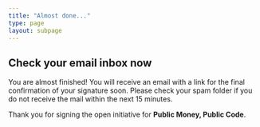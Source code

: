 ```yaml
---
title: "Almost done..."
type: page
layout: subpage
---
```


## Check your email inbox now

You are almost finished! You will receive an email with a link for the final confirmation of your signature soon. Please check your spam folder if you do not receive the mail within the next 15 minutes. 

Thank you for signing the open initiative for **Public Money, Public Code**.
